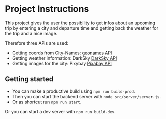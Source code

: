 # Project Instructions

This project gives the user the possibility to get infos about an upcoming trip by entering a city and departure time and getting back the weather for the trip and a nice image.

Therefore three APIs are used:
- Getting coords from City-Names: [geonames API](https://www.geonames.org/)
- Getting weather information: DarkSky [DarkSky API](https://darksky.net/)
- Getting images for the city: Pixybay [Pixabay API](https://pixabay.com/)

## Getting started

- You can make a productive build using `npm run build-prod`.
- Then you can start the backend server with `node src/server/server.js`.
- Or as shortcut run `npm run start`.

Or you can start a dev server with `npm run build-dev`. 
